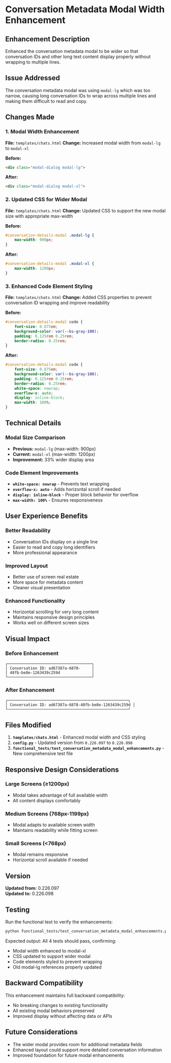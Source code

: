 # Conversation Metadata Modal Width Enhancement

## Enhancement Description
Enhanced the conversation metadata modal to be wider so that conversation IDs and other long text content display properly without wrapping to multiple lines.

## Issue Addressed
The conversation metadata modal was using `modal-lg` which was too narrow, causing long conversation IDs to wrap across multiple lines and making them difficult to read and copy.

## Changes Made

### 1. Modal Width Enhancement
**File:** `templates/chats.html`
**Change:** Increased modal width from `modal-lg` to `modal-xl`

**Before:**
```html
<div class="modal-dialog modal-lg">
```

**After:**
```html
<div class="modal-dialog modal-xl">
```

### 2. Updated CSS for Wider Modal
**File:** `templates/chats.html`
**Change:** Updated CSS to support the new modal size with appropriate max-width

**Before:**
```css
#conversation-details-modal .modal-lg {
    max-width: 900px;
}
```

**After:**
```css
#conversation-details-modal .modal-xl {
    max-width: 1200px;
}
```

### 3. Enhanced Code Element Styling
**File:** `templates/chats.html`
**Change:** Added CSS properties to prevent conversation ID wrapping and improve readability

**Before:**
```css
#conversation-details-modal code {
    font-size: 0.875em;
    background-color: var(--bs-gray-100);
    padding: 0.125rem 0.25rem;
    border-radius: 0.25rem;
}
```

**After:**
```css
#conversation-details-modal code {
    font-size: 0.875em;
    background-color: var(--bs-gray-100);
    padding: 0.125rem 0.25rem;
    border-radius: 0.25rem;
    white-space: nowrap;
    overflow-x: auto;
    display: inline-block;
    max-width: 100%;
}
```

## Technical Details

### Modal Size Comparison
- **Previous:** `modal-lg` (max-width: 900px)
- **Current:** `modal-xl` (max-width: 1200px)
- **Improvement:** 33% wider display area

### Code Element Improvements
- **`white-space: nowrap`** - Prevents text wrapping
- **`overflow-x: auto`** - Adds horizontal scroll if needed
- **`display: inline-block`** - Proper block behavior for overflow
- **`max-width: 100%`** - Ensures responsiveness

## User Experience Benefits

### Better Readability
- Conversation IDs display on a single line
- Easier to read and copy long identifiers
- More professional appearance

### Improved Layout
- Better use of screen real estate
- More space for metadata content
- Cleaner visual presentation

### Enhanced Functionality
- Horizontal scrolling for very long content
- Maintains responsive design principles
- Works well on different screen sizes

## Visual Impact

### Before Enhancement
```
┌─────────────────────────────────────┐
│ Conversation ID: ad67387a-6878-     │
│ 48fb-be8e-1263439c259d              │
└─────────────────────────────────────┘
```

### After Enhancement
```
┌─────────────────────────────────────────────────────┐
│ Conversation ID: ad67387a-6878-48fb-be8e-1263439c259d │
└─────────────────────────────────────────────────────┘
```

## Files Modified

1. **`templates/chats.html`** - Enhanced modal width and CSS styling
2. **`config.py`** - Updated version from `0.226.097` to `0.226.098`
3. **`functional_tests/test_conversation_metadata_modal_enhancements.py`** - New comprehensive test file

## Responsive Design Considerations

### Large Screens (≥1200px)
- Modal takes advantage of full available width
- All content displays comfortably

### Medium Screens (768px-1199px)
- Modal adapts to available screen width
- Maintains readability while fitting screen

### Small Screens (<768px)
- Modal remains responsive
- Horizontal scroll available if needed

## Version
**Updated from:** 0.226.097  
**Updated to:** 0.226.098

## Testing
Run the functional test to verify the enhancements:
```bash
python functional_tests/test_conversation_metadata_modal_enhancements.py
```

Expected output: All 4 tests should pass, confirming:
- Modal width enhanced to modal-xl
- CSS updated to support wider modal
- Code elements styled to prevent wrapping
- Old modal-lg references properly updated

## Backward Compatibility
This enhancement maintains full backward compatibility:
- No breaking changes to existing functionality
- All existing modal behaviors preserved
- Improved display without affecting data or APIs

## Future Considerations
- The wider modal provides room for additional metadata fields
- Enhanced layout could support more detailed conversation information
- Improved foundation for future modal enhancements
